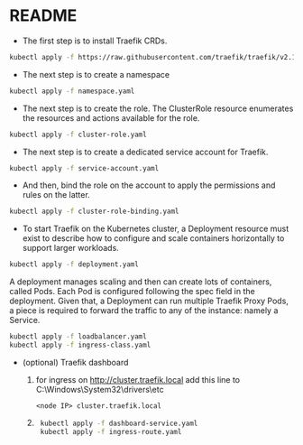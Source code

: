 # README

- The first step is to install Traefik CRDs.

```sh
kubectl apply -f https://raw.githubusercontent.com/traefik/traefik/v2.11/docs/content/reference/dynamic-configuration/kubernetes-crd-definition-v1.yml
```

- The next step is to create a namespace

```sh
kubectl apply -f namespace.yaml
```

- The next step is to create the role. The ClusterRole resource enumerates the resources and actions available for the role.

```sh
kubectl apply -f cluster-role.yaml
```

- The next step is to create a dedicated service account for Traefik.

```sh
kubectl apply -f service-account.yaml
```

- And then, bind the role on the account to apply the permissions and rules on the latter.

```sh
kubectl apply -f cluster-role-binding.yaml
```

- To start Traefik on the Kubernetes cluster, a Deployment resource must exist to describe how to configure and scale containers horizontally to support larger workloads.

```sh
kubectl apply -f deployment.yaml
```

A deployment manages scaling and then can create lots of containers, called Pods. Each Pod is configured following the spec field in the deployment.
Given that, a Deployment can run multiple Traefik Proxy Pods, a piece is required to forward the traffic to any of the instance: namely a Service.

```sh
kubectl apply -f loadbalancer.yaml
kubectl apply -f ingress-class.yaml
```

- (optional) Traefik dashboard
    1. for ingress on <http://cluster.traefik.local> add this line to C:\Windows\System32\drivers\etc

        ```text
        <node IP> cluster.traefik.local
        ```

    2. ```sh
        kubectl apply -f dashboard-service.yaml
        kubectl apply -f ingress-route.yaml
        ```
